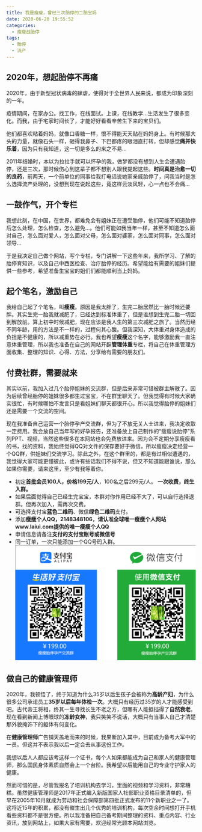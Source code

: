 ```yaml
---
title: 我是瘦瘦，曾经三次胎停的二胎宝妈
date: 2020-06-20 19:55:52
categories:
  - 瘦瘦战胎停
tags:
  - 胎停
  - 流产
---
```


## 2020年，想起胎停不再痛
   2020年，由于新型冠状病毒的肆虐，使得对于全世界人民来说，都成为印象深刻的一年。

   疫情期间，在家办公。找工作，在线面试。上课，在线教学...生活发生了很多变化。而我，由于宅家时间长了，才能好好看看辛苦生下来的宝贝们。

   他们都喜欢粘着妈妈，就像口香糖一样，恨不得能天天贴在妈妈身上。有时候那大头的力量，就像石头一样，砸得我鼻子、下巴都疼的眼泪直打转，但却感觉**痛并快乐着**，因为只有我知道，这一切是多么的来之不易...
   
   2011年结婚时，本以为拉拉手就可以怀孕的我，做梦都没有想到人生会遭遇胎停，还是三次，那时候伤心到这辈子都不想别人跟我提起这些。**时间真是治愈一切的良药**，前两天，一个前单位的同事给我打电话说她家亲戚胎停了，问我当时是怎么选择流产处理的，没想到现在说起这些，竟这样云淡风轻，心一点也不会痛...
## 一鼓作气，开个专栏
   我想此刻，在中国，在世界，都难免会有姐妹正在遭受胎停，他们可能不知道胎停后怎么处理，怎么检查，怎么避免...。他们可能如我当年一样，甚至不知道怎么面对自己，怎么面对爱人，怎么面对父母，怎么面对婆家，怎么面对同事，怎么面对领导...

   于是我决定自己做个网站，写个专栏，专门讲解一下这些年来，我所学习、了解的胎停育知识，以及自己中西医检查、治疗胎停的经历。希望能给有需要的姐妹们提供一些参考，希望准备生宝宝的姐们们都能顺利当上妈妈。
## 起个笔名，激励自己
   我给自己起了个笔名，叫**瘦瘦**。原因是我太胖了，生完二胎居然比一胎时候还要胖。其实生完一胎我就减肥了，已经达到标准体重了，但是谁想到生完二胎一切回到解放前。算上初中时候减肥，现在应该是我人生的第三次减肥之旅了。当然历经不同年龄，用的方法是不一样的，过程何其心酸。但我深知，大体重对身体造成的负担是不健康的，所以减重势在必行。我也希望**瘦瘦**这个名字，能够激励我一直注意体重管理，所以我也准备在自己的网站开辟**管理体重**专栏，将自己在体重管理方面收集、整理的知识、心得、方法，分享给有需要的朋友们。
## 付费社群，需要就来
   其实以前，我加入过几个胎停姐妹的交流群，但是后来非常可惜被群主解散了。因为后续曾经胎停的姐妹很多都生过宝宝，不在群里聊天了。但我觉得有时候大家确实很忙，有时候哪怕不发言只是看姐妹们聊天都很开心。所以我觉得胎停的姐妹们还是需要一个交流的空间。

   现在我准备自己运营一个胎停孕产交流群，但为了不放无关人士进来，我决定收取一定费用。我会放自己当年写的好孕报告，还准备放上自己制作的“瘦瘦说胎停”系列PPT、视频，当然这些很多在本网站也会免费放进来。因为会不定期分享瘦瘦看的书，找的资料，我始终觉得QQ对文件的保存要好于微信，所以瘦瘦决定经营一个QQ群，供姐妹们交流学习。除此之外，在这个群里的，都是有过相似遭遇的，我觉得大家可能更懂彼此，或许有些话我们不得不说，但又不知道能跟谁说，那么如果你需要，请来这里，至少有我等着你。

   * 初定**首批会员100人，价格199元/人**，100名之后299元/人。 **一次收费，终生入群。**
   * 如果后面觉得自己已经生完宝宝，本群对你作用已经不大了，可以自行选择退群。但再次加入，需再次交费。
   * 可选择支付宝**蓝色二维码**、微信**绿色二维码**支付。
   * 添加**瘦瘦个人QQ，2148348106**，**请认准全球唯一瘦瘦个人网站www.laiui.com提供的唯一瘦瘦个人QQ**
   * 申请信息请备注**支付的支付宝账号或微信号**
   * 同一订单，一次只能添加一个QQ号码入群。
   ![](/images/taiting_image/yunchanjiaoliuqun199.png)
  
## 做自己的健康管理师
   2020年，我顿悟了，终于知道为什么35岁以后生孩子会被称为**高龄产妇**，为什么很多公司承诺员工**35岁以后每年体检一次**。大概只有经历过35岁的人才能感受到吧。古代帝王将相，终其一生寻找长生不老之方，但哪有人能抵挡得了**自然衰老**。现在看到新闻上博眼球的**冻龄女神**，我只笑笑不说话，大概只有当事人自己才清楚那外貌掩饰下的躯体有何变化。

   在**健康管理师**广告铺天盖地而来的时候，我果断加入其中，目前成为备考大军中的一员。但这并不表示我以后一定会去从事这份工作。

   我想以后人人都应该考这样一个证书，每个人如果都能成为自己和家人的健康管理师，那么国民身体素质自然会上一个台阶。我希望以后能用自己的专业守护家人的健康。
   
   然而可惜的是，尽管我报名了培训机构去学习，里面的视频和学习资料，非常糟糕。虽然健康管理师是2017年正式编入新版国家人社部职业资格目录清单的，但早在2005年10月就成为劳动和社会保障部第四批正式发布的11个新职业之一了。这将近15年的积累，都没有催生出几个优秀的培训机构，每次空余时间想打开手机看些资料都不是很方便。所以我准备把自己备考期间整理的资料、重点内容、行业资讯，放到网站上，如果大家有需要，欢迎经常光顾本网站浏览。

   
   

   

   

   